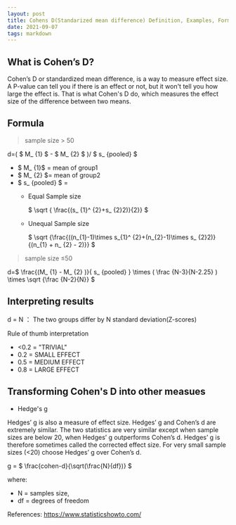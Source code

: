```yaml
---
layout: post
title: Cohens D(Standarized mean difference) Definition, Examples, Formulas
date: 2021-09-07 
tags: markdown    
---
```


## What is Cohen’s D?

Cohen’s D or standardized mean difference, is a way to measure effect size.
A P-value can tell you if there is an effect or not, but it won't tell you how large the effect is. That is what Cohen's D do, which measures the effect size of the difference between two means.

## Formula

> sample size > 50

d=( $ M_ {1} $ - $ M_ {2} $ )/ $ s_ {pooled} $ 

*  $ M_ {1}$ = mean of group1
*  $ M_ {2} $= mean of group2
* $ s_ {pooled} $ =  
    * Equal Sample size

       $ \sqrt { \frac{(s_ {1}^ {2}+s_ {2}2)}{2}} $   


    * Unequal Sample size 
       
      $ \sqrt {\frac{((n_{1}-1)\times s_{1}^ {2}+(n_{2}-1)\times s_ {2}2)}{(n_{1} + n_ {2} - 2)}} $

> sample size ≤50


d=$ \frac{(M_ {1}  -  M_ {2}  )}{ s_ {pooled} }   \times  (  \frac {N-3}{N-2.25}  ) \times   \sqrt {\frac {N-2}{N}} $ 

## Interpreting results
d = N ： The two groups differ by N standard deviation(Z-scores)

Rule of thumb interpretation
* <0.2 = "TRIVIAL"
* 0.2 = SMALL EFFECT
* 0.5 = MEDIUM EFFECT
* 0.8 = LARGE EFFECT

## Transforming Cohen's D into other measues

* Hedge's g

Hedges’ g is also a measure of effect size. Hedges’ g and Cohen’s d are extremely similar. The two statistics are very similar except when sample sizes are below 20, when Hedges’ g outperforms Cohen’s d. Hedges’ g is therefore sometimes called the corrected effect size. For very small sample sizes (<20) choose Hedges’ g over Cohen’s d.

g = $ \frac{cohen-d}{\sqrt(\frac{N}{df})} $

where:
* N = samples size,
* df = degrees of freedom


References:
https://www.statisticshowto.com/